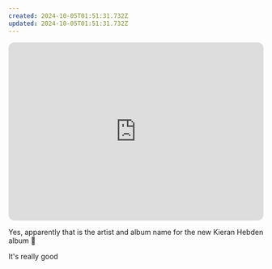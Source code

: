 ```yaml
---
created: 2024-10-05T01:51:31.732Z
updated: 2024-10-05T01:51:31.732Z
---
```

<iframe style="border-radius:12px" src="https://open.spotify.com/embed/album/54NMdoKJtx3kjZdSXmnW1s?utm_source=generator" width="100%" height="352" frameBorder="0" allowfullscreen="" allow="autoplay; clipboard-write; encrypted-media; fullscreen; picture-in-picture" loading="lazy"></iframe>

Yes, apparently that is the artist and album name for the new Kieran Hebden album 🤷

It's really good
